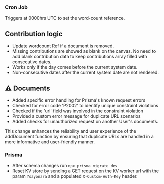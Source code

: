 ### Cron Job
Triggers at 0000hrs UTC to set the word-count reference.

## Contribution logic
- Update wordcount Ref if a document is removed.
- Missing contributions are showed as blank on the canvas. No need to add blank contribution data to keep contributions array filled with consecutive dates.
- Works only if the day comes before the current system date.
- Non-consecutive dates after the current system date are not rendered. 

## ⚠ Documents
- Added specific error handling for Prisma's known request errors
- Checked for error code 'P2002' to identify unique constraint violations
- Checked if the 'url' field was involved in the constraint violation
- Provided a custom error message for duplicate URL scenarios
- Added checks for unauthorized request on another User's documents.

This change enhances the reliability and user experience of the addDocument function by ensuring that duplicate URLs are handled in a more informative and user-friendly manner.

### Prisma
- After schema changes run `npx prisma migrate dev` 
- Reset KV store by sending a GET request on the KV worker url with the param `?sayonara` and a populated `X-Custom-Auth-Key` header.

<!-- > TODO: Write high level flow of the data and logic -->

<!-- ## Verification
- User registers
- Generate a new verification token using the email they used to register
- Send verification token to that email
- Inside the email send the route '/auth/new-verification'
- Add that route to the public route
- That route renders the new verification form
- Inside that page, use the search params to fetch the token -->